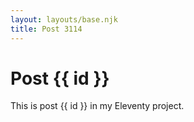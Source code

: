 ```yaml
---
layout: layouts/base.njk
title: Post 3114
---
```


# Post {{ id }}

This is post {{ id }} in my Eleventy project.
